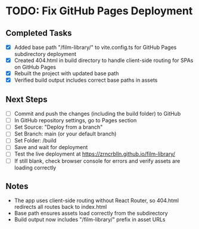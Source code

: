 # TODO: Fix GitHub Pages Deployment

## Completed Tasks

- [x] Added base path "/film-library/" to vite.config.ts for GitHub Pages subdirectory deployment
- [x] Created 404.html in build directory to handle client-side routing for SPAs on GitHub Pages
- [x] Rebuilt the project with updated base path
- [x] Verified build output includes correct base paths in assets

## Next Steps

- [ ] Commit and push the changes (including the build folder) to GitHub
- [ ] In GitHub repository settings, go to Pages section
- [ ] Set Source: "Deploy from a branch"
- [ ] Set Branch: main (or your default branch)
- [ ] Set Folder: /build
- [ ] Save and wait for deployment
- [ ] Test the live deployment at https://zrncrblln.github.io/film-library/
- [ ] If still blank, check browser console for errors and verify assets are loading correctly

## Notes

- The app uses client-side routing without React Router, so 404.html redirects all routes back to index.html
- Base path ensures assets load correctly from the subdirectory
- Build output now includes "/film-library/" prefix in asset URLs

